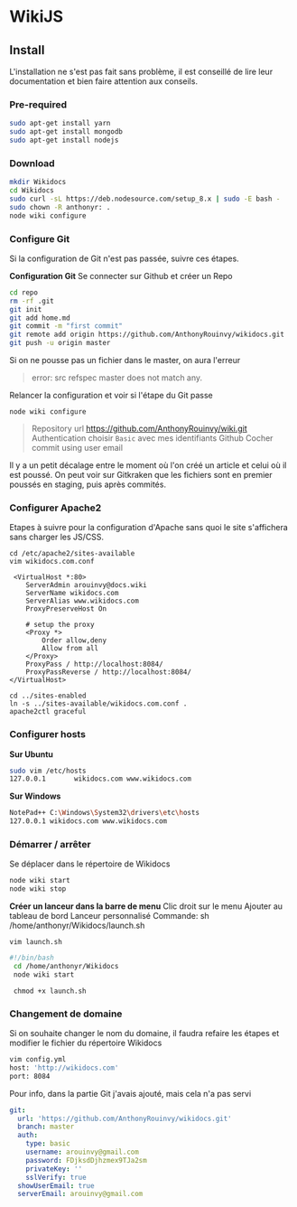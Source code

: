 <!-- TITLE: Wiki Js -->
<!-- SUBTITLE: A quick summary of Wiki Js -->

# WikiJS
## Install
L'installation ne s'est pas fait sans problème, il est conseillé de lire leur documentation et bien faire attention aux conseils.

### Pre-required

```sh
sudo apt-get install yarn
sudo apt-get install mongodb
sudo apt-get install nodejs
```


### Download

```sh
mkdir Wikidocs
cd Wikidocs
sudo curl -sL https://deb.nodesource.com/setup_8.x | sudo -E bash -
sudo chown -R anthonyr: .
node wiki configure
```

### Configure Git
Si la configuration de Git n'est pas passée, suivre ces étapes.

**Configuration Git**
Se connecter sur Github et créer un Repo
 

```sh
cd repo
rm -rf .git
git init
git add home.md
git commit -m "first commit"
git remote add origin https://github.com/AnthonyRouinvy/wikidocs.git
git push -u origin master
```
Si on ne pousse pas un fichier dans le master, on aura l'erreur

> error: src refspec master does not match any.
 
Relancer la configuration et voir si l'étape du Git passe

`node wiki configure`

> Repository url
> https://github.com/AnthonyRouinvy/wiki.git
> Authentication choisir `Basic` avec mes identifiants Github
> Cocher commit using user email


Il y a un petit décalage entre le moment où l'on créé un article et celui où il est poussé. On peut voir sur Gitkraken que les fichiers sont en premier poussés en staging, puis après commités.

### Configurer Apache2

Etapes à suivre pour la configuration d'Apache sans quoi le site s'affichera sans charger les JS/CSS.

```
cd /etc/apache2/sites-available
vim wikidocs.com.conf
```


```apache_conf
 <VirtualHost *:80>
    ServerAdmin arouinvy@docs.wiki
    ServerName wikidocs.com
    ServerAlias www.wikidocs.com
    ProxyPreserveHost On

    # setup the proxy
    <Proxy *>
        Order allow,deny
        Allow from all
    </Proxy>
    ProxyPass / http://localhost:8084/
    ProxyPassReverse / http://localhost:8084/
</VirtualHost>
```

```
cd ../sites-enabled
ln -s ../sites-available/wikidocs.com.conf .
apache2ctl graceful
```

### Configurer hosts

**Sur Ubuntu**

```sh
sudo vim /etc/hosts
127.0.0.1       wikidocs.com www.wikidocs.com
```

**Sur Windows**

```sh
NotePad++ C:\Windows\System32\drivers\etc\hosts
127.0.0.1 wikidocs.com www.wikidocs.com
```

### Démarrer / arrêter

Se déplacer dans le répertoire de Wikidocs

```sh
node wiki start
node wiki stop
```
 **Créer un lanceur dans la barre de menu**
 Clic droit sur le menu
 Ajouter au tableau de bord
 Lanceur personnalisé
 Commande: sh /home/anthonyr/Wikidocs/launch.sh

 `vim launch.sh`
 
```sh
#!/bin/bash
 cd /home/anthonyr/Wikidocs
 node wiki start
```
 
` chmod +x launch.sh`


### Changement de domaine

Si on souhaite changer le nom du domaine, il faudra refaire les étapes et modifier le fichier du répertoire Wikidocs

```sh
vim config.yml
host: 'http://wikidocs.com'
port: 8084
```


Pour info, dans la partie Git j'avais ajouté, mais cela n'a pas servi

```yaml
git:
  url: 'https://github.com/AnthonyRouinvy/wikidocs.git'
  branch: master
  auth:
    type: basic
    username: arouinvy@gmail.com
    password: FDjksdDjhzmex9TJa2sm
    privateKey: ''
    sslVerify: true
  showUserEmail: true
  serverEmail: arouinvy@gmail.com
```





